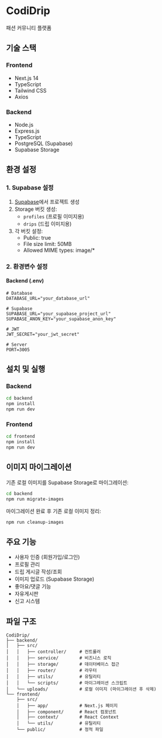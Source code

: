 # CodiDrip

패션 커뮤니티 플랫폼

## 기술 스택

### Frontend
- Next.js 14
- TypeScript
- Tailwind CSS
- Axios

### Backend
- Node.js
- Express.js
- TypeScript
- PostgreSQL (Supabase)
- Supabase Storage

## 환경 설정

### 1. Supabase 설정

1. [Supabase](https://supabase.com)에서 프로젝트 생성
2. Storage 버킷 생성:
   - `profiles` (프로필 이미지용)
   - `drips` (드립 이미지용)
3. 각 버킷 설정:
   - Public: true
   - File size limit: 50MB
   - Allowed MIME types: image/*

### 2. 환경변수 설정

#### Backend (.env)
```env
# Database
DATABASE_URL="your_database_url"

# Supabase
SUPABASE_URL="your_supabase_project_url"
SUPABASE_ANON_KEY="your_supabase_anon_key"

# JWT
JWT_SECRET="your_jwt_secret"

# Server
PORT=3005
```

## 설치 및 실행

### Backend
```bash
cd backend
npm install
npm run dev
```

### Frontend
```bash
cd frontend
npm install
npm run dev
```

## 이미지 마이그레이션

기존 로컬 이미지를 Supabase Storage로 마이그레이션:

```bash
cd backend
npm run migrate-images
```

마이그레이션 완료 후 기존 로컬 이미지 정리:

```bash
npm run cleanup-images
```

## 주요 기능

- 사용자 인증 (회원가입/로그인)
- 프로필 관리
- 드립 게시글 작성/조회
- 이미지 업로드 (Supabase Storage)
- 좋아요/댓글 기능
- 자유게시판
- 신고 시스템

## 파일 구조

```
CodiDrip/
├── backend/
│   ├── src/
│   │   ├── controller/     # 컨트롤러
│   │   ├── service/        # 비즈니스 로직
│   │   ├── storage/        # 데이터베이스 접근
│   │   ├── router/         # 라우터
│   │   ├── utils/          # 유틸리티
│   │   └── scripts/        # 마이그레이션 스크립트
│   └── uploads/            # 로컬 이미지 (마이그레이션 후 삭제)
└── frontend/
    ├── src/
    │   ├── app/            # Next.js 페이지
    │   ├── component/      # React 컴포넌트
    │   ├── context/        # React Context
    │   └── utils/          # 유틸리티
    └── public/             # 정적 파일
``` 